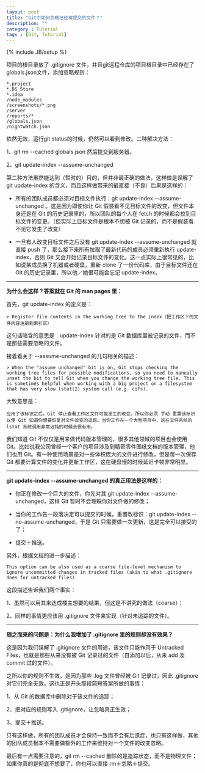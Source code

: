 ```yaml
---
layout: post
title: "Git中如何忽略已经被提交的文件？"
description: ""
category : Tutorial
tags : [Git, Tutorial]
---
```

{% include JB/setup %}

项目的根目录放了 .gitignore 文件，并且git远程仓库的项目根目录中已经存在了globals.json文件，添加忽略规则：

    *.project
    *.DS_Store
    *.idea
    /node_modules
    /screenshots/*.png
    /server
    /reports/*
    /globals.json
    /nightwatch.json

依然无效，运行git status的时候，仍然可以看到修改。二种解决方法：

1、git rm --cached globals.json  然后提交到服务器。

2、git update-index --assume-unchanged <PATH>

第二种方法虽然能达到（暂时的）目的，但并非最正确的做法，这样做是误解了 git update-index 的含义，而且这样做带来的最直接（不良）后果是这样的：

* 所有的团队成员都必须对目标文件执行：git update-index --assume-unchanged <PATH>。这是因为即使你让 Git 假装看不见目标文件的改变，但文件本身还是在 Git 的历史记录里的，所以团队的每个人在 fetch 的时候都会拉到目标文件的变更。（但实际上目标文件是根本不想被 Git 记录的，而不是假装看不见它发生了改变）

* 一旦有人改变目标文件之后没有 git update-index --assume-unchanged <PATH> 就直接 push 了，那么接下来所有拉取了最新代码的成员必须重新执行 update-index，否则 Git 又会开始记录目标文件的变化。这一点实际上很常见的，比如说某成员换了机器或者硬盘，重新 clone 了一份代码库，由于目标文件还在 Git 的历史记录里，所以他／她很可能会忘记 update-index。


---
**为什么会这样？答案就在 Git 的 man pages 里：**


首先，git update-index 的定义是：

    > Register file contents in the working tree to the index（把工作区下的文件内容注册到索引区）

这句话暗含的意思是：update-index 针对的是 Git 数据库里被记录的文件，而不是那些需要忽略的文件。

接着看关于 --assume-unchanged 的几句相关的描述：

    > When the "assume unchanged" bit is on, Git stops checking the working tree files for possible modifications, so you need to manually unset the bit to tell Git when you change the working tree file. This is sometimes helpful when working with a big project on a filesystem that has very slow lstat(2) system call (e.g. cifs).

大致意思是：

    应用了该标识之后，Git 停止查看工作区文件可能发生的改变，所以你必须 手动 重置该标识以便 Git 知道你想要恢复对文件改变的追踪。当你工作在一个大型项目中，这在文件系统的 lstat 系统调用非常迟钝的时候会很有用。


我们知道 Git 不仅仅是用来做代码版本管理的，很多其他领域的项目也会使用 Git。比如说我公司曾经一个客户的项目涉及到精密零件图纸文档的版本管理，他们也用 Git。有一种使用场景是对一些体积庞大的文件进行修改，但是每一次保存 Git 都要计算文件的变化并更新工作区，这在硬盘慢的时候延迟卡顿非常明显。


---
**git update-index --assume-unchanged 的真正用法是这样的：**


* 你正在修改一个巨大的文件，你先对其 git update-index --assume-unchanged，这样 Git 暂时不会理睬你对文件做的修改；

* 当你的工作告一段落决定可以提交的时候，重置改标识：git update-index --no-assume-unchanged，于是 Git 只需要做一次更新，这是完全可以接受的了；

* 提交＋推送。

另外，根据文档的进一步描述：

    This option can be also used as a coarse file-level mechanism to ignore uncommitted changes in tracked files (akin to what .gitignore does for untracked files).

这段描述告诉我们两个事实：

1、虽然可以用其来达成楼主想要的结果，但这是不讲究的做法（coarse）；

2、同样的事情更应该用 .gitignore 文件来实现（针对未追踪的文件）。


---
**随之而来的问题是：为什么我增加了 .gitignore 里的规则却没有效果？**


这是因为我们误解了 .gitignore 文件的用途，该文件只能作用于 Untracked Files，也就是那些从来没有被 Git 记录过的文件（自添加以后，从未 add 及 commit 过的文件）。

之所以你的规则不生效，是因为那些 .log 文件曾经被 Git 记录过，因此 .gitignore 对它们完全无效。这也正是开头那段简短答案所做的事情：

1、从 Git 的数据库中删除对于该文件的追踪；

2、把对应的规则写入 .gitignore，让忽略真正生效；

3、提交＋推送。

只有这样做，所有的团队成员才会保持一致而不会有后遗症，也只有这样做，其他的团队成员根本不需要做额外的工作来维持对一个文件的改变忽略。

最后有一点需要注意的，git rm --cached 删除的是追踪状态，而不是物理文件；如果你真的是彻底不想要了，你也可以直接 rm＋忽略＋提交。
